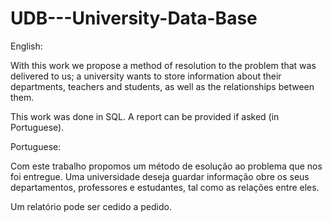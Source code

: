 # UDB---University-Data-Base

English:

With this work we propose a method of resolution to the problem that was delivered to us; a university wants to store information about their departments, teachers and students, as well as the relationships between them.

This work was done in SQL. A report can be provided if asked (in Portuguese).

Portuguese:

Com este trabalho propomos um método de esolução ao problema que nos foi entregue.
Uma universidade deseja guardar informação obre os seus departamentos, professores e estudantes, tal como as relações entre eles.

Um relatório pode ser cedido a pedido.
